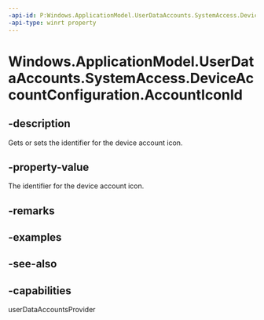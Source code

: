 ```yaml
---
-api-id: P:Windows.ApplicationModel.UserDataAccounts.SystemAccess.DeviceAccountConfiguration.AccountIconId
-api-type: winrt property
---
```


<!-- Property syntax
public Windows.ApplicationModel.UserDataAccounts.SystemAccess.DeviceAccountIconId AccountIconId { get;  set; }
-->

# Windows.ApplicationModel.UserDataAccounts.SystemAccess.DeviceAccountConfiguration.AccountIconId

## -description
Gets or sets the identifier for the device account icon.

## -property-value
The identifier for the device account icon.

## -remarks

## -examples

## -see-also


## -capabilities
userDataAccountsProvider